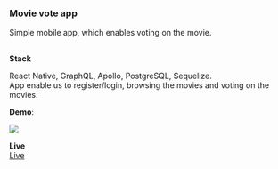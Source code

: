 ### Movie vote app

Simple mobile app, which enables voting on the movie.

##

**Stack**

React Native, GraphQL, Apollo, PostgreSQL, Sequelize.  
App enable us to register/login, browsing the movies and voting on the movies.

**Demo**:

![](demo.gif)

**Live**  
[Live](https://expo.io/@mono_space/projects/movie-vote)
